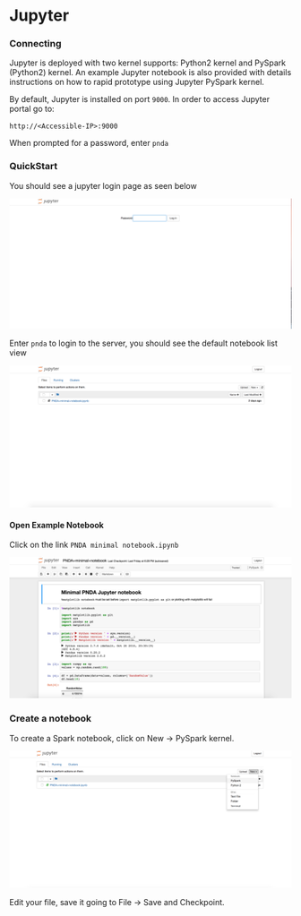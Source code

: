 # Jupyter 

### Connecting

Jupyter is deployed with two kernel supports: Python2 kernel and PySpark (Python2) kernel. An example Jupyter notebook is also provided with details instructions on how to rapid prototype using Jupyter PySpark kernel. 

By default, Jupyter is installed on port `9000`. In order to access Jupyter portal go to:

    http://<Accessible-IP>:9000
    
When prompted for a password, enter `pnda`

### QuickStart

You should see a jupyter login page as seen below

<img src="images/jupyter_images/login_page.png" alt="login" style="width: 600px;"/>

Enter `pnda` to login to the server, you should see the default notebook list view

<img src="images/jupyter_images/Step_1.png" alt="login" style="width: 600px;"/>

#### Open Example Notebook

Click on the link `PNDA minimal notebook.ipynb` 

<img src="images/jupyter_images/Step_2.png" alt="login" style="width: 600px;"/>

### Create a notebook

To create a Spark notebook, click on New -> PySpark kernel.

<img src="images/jupyter_images/Step_3.png" alt="login" style="width: 600px;"/>

Edit your file, save it going to File -> Save and Checkpoint.